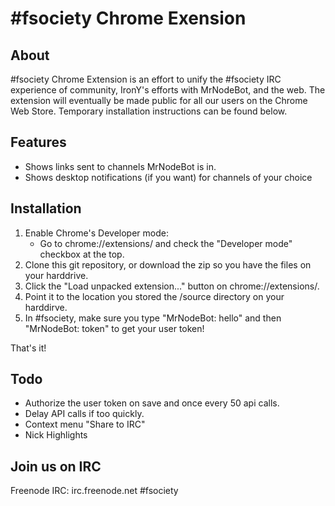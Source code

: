 # \#fsociety Chrome Exension

## About
\#fsociety Chrome Extension is an effort to unify the \#fsociety IRC experience of community, 
IronY's efforts with MrNodeBot, and the web.  The extension will eventually be made public 
for all our users on the Chrome Web Store.  Temporary installation instructions can be 
found below.


## Features
* Shows links sent to channels MrNodeBot is in.
* Shows desktop notifications (if you want) for channels of your choice


## Installation

1. Enable Chrome's Developer mode:
    * Go to chrome://extensions/ and check the "Developer mode" checkbox at the top.
2. Clone this git repository, or download the zip so you have the files on your harddrive.  
3. Click the "Load unpacked extension..." button on chrome://extensions/.
4. Point it to the location you stored the /source directory on your harddirve.
5. In #fsociety, make sure you type "MrNodeBot: hello" and then "MrNodeBot: token" to get your user token!

That's it!


## Todo
* Authorize the user token on save and once every 50 api calls.
* Delay API calls if too quickly.
* Context menu "Share to IRC"
* Nick Highlights


## Join us on IRC
Freenode IRC:  irc.freenode.net #fsociety